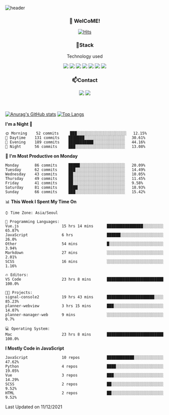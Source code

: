 ![header](https://capsule-render.vercel.app/api?type=waving&color=gradient&height=200&text=Kyungjoon&fontAlign=70&fontAlignY=40&animation=twinkling)

<h3 align="center">👋 WelCoME!</h3>

<div align=center>
  
[![Hits](https://hits.seeyoufarm.com/api/count/incr/badge.svg?url=https%3A%2F%2Fgithub.com%2Fuvula6921&count_bg=%2322BAC9&title_bg=%23827F7F&icon=iconify.svg&icon_color=%2325A27F&title=visits&edge_flat=false)](https://hits.seeyoufarm.com)
  
</div>
<h3 align="center">📌Stack</h3>
<p align="center">Technology used</p>
<div align="center"><img src="https://img.shields.io/badge/HTML5-E34F26?style=flat-square&logo=HTML5&logoColor=white"></img> <img src="https://img.shields.io/badge/CSS3-0A84FF?style=flat-square&logo=CSS3&logoColor=white"></img> <img src="https://img.shields.io/badge/JavaScript-FFCD11?style=flat-square&logo=JavaScript&logoColor=white"></img> <img src="https://img.shields.io/badge/React-00BCF6?style=flat-square&logo=React&logoColor=white"></img> <img src="https://img.shields.io/badge/jQuery-3655FF?style=flat-square&logo=jQuery&logoColor=white"></img> <img src="https://img.shields.io/badge/Ruby-E0115F?style=flat-square&logo=Ruby&logoColor=white"></img> <img src="https://img.shields.io/badge/Python-4B8BBE?style=flat-square&logo=Python&logoColor=white"></img></div>

<h3 align="center">📫Contact</h3>
<div align="center"><a href="https://velog.io/@uvula6921/"><img src="https://img.shields.io/badge/Blog-20c997?style=flat-square&logo=V&logoColor=white"/></a> <a href="pkj6921@gmail.com"><img src="https://img.shields.io/badge/Gmail-EA4335?style=flat-square&logo=Gmail&logoColor=white"/></a></div>
<br>
<br>

[![Anurag's GitHub stats](https://github-readme-stats.vercel.app/api?username=uvula6921&hide=stars,issues&show_icons=true&count_private=true&theme=tokyonight)](https://github.com/anuraghazra/github-readme-stats)
[![Top Langs](https://github-readme-stats.vercel.app/api/top-langs/?username=uvula6921&hide=css,jupyter%20notebook,html&exclude_repo=uvula6921,uvula6921.github.io&layout=compact&langs_count=8)](https://github.com/anuraghazra/github-readme-stats)

<!--START_SECTION:waka-->
**I'm a Night 🦉** 

```text
🌞 Morning    52 commits     ███░░░░░░░░░░░░░░░░░░░░░░   12.15% 
🌆 Daytime    131 commits    ███████░░░░░░░░░░░░░░░░░░   30.61% 
🌃 Evening    189 commits    ███████████░░░░░░░░░░░░░░   44.16% 
🌙 Night      56 commits     ███░░░░░░░░░░░░░░░░░░░░░░   13.08%

```
📅 **I'm Most Productive on Monday** 

```text
Monday       86 commits     █████░░░░░░░░░░░░░░░░░░░░   20.09% 
Tuesday      62 commits     ███░░░░░░░░░░░░░░░░░░░░░░   14.49% 
Wednesday    43 commits     ██░░░░░░░░░░░░░░░░░░░░░░░   10.05% 
Thursday     49 commits     ██░░░░░░░░░░░░░░░░░░░░░░░   11.45% 
Friday       41 commits     ██░░░░░░░░░░░░░░░░░░░░░░░   9.58% 
Saturday     81 commits     ████░░░░░░░░░░░░░░░░░░░░░   18.93% 
Sunday       66 commits     ███░░░░░░░░░░░░░░░░░░░░░░   15.42%

```


📊 **This Week I Spent My Time On** 

```text
⌚︎ Time Zone: Asia/Seoul

💬 Programming Languages: 
Vue.js                   15 hrs 14 mins      ████████████████░░░░░░░░░   65.87% 
JavaScript               6 hrs               ██████░░░░░░░░░░░░░░░░░░░   26.0% 
Other                    54 mins             █░░░░░░░░░░░░░░░░░░░░░░░░   3.94% 
Markdown                 27 mins             ░░░░░░░░░░░░░░░░░░░░░░░░░   2.01% 
SCSS                     16 mins             ░░░░░░░░░░░░░░░░░░░░░░░░░   1.16%

🔥 Editors: 
VS Code                  23 hrs 8 mins       █████████████████████████   100.0%

🐱‍💻 Projects: 
signal-console2          19 hrs 43 mins      █████████████████████░░░░   85.23% 
planner-webview          3 hrs 15 mins       ███░░░░░░░░░░░░░░░░░░░░░░   14.07% 
planner-manager-web      9 mins              ░░░░░░░░░░░░░░░░░░░░░░░░░   0.7%

💻 Operating System: 
Mac                      23 hrs 8 mins       █████████████████████████   100.0%

```

**I Mostly Code in JavaScript** 

```text
JavaScript               10 repos            ████████████░░░░░░░░░░░░░   47.62% 
Python                   4 repos             ████░░░░░░░░░░░░░░░░░░░░░   19.05% 
Vue                      3 repos             ███░░░░░░░░░░░░░░░░░░░░░░   14.29% 
SCSS                     2 repos             ██░░░░░░░░░░░░░░░░░░░░░░░   9.52% 
HTML                     2 repos             ██░░░░░░░░░░░░░░░░░░░░░░░   9.52%

```



 Last Updated on 11/12/2021
<!--END_SECTION:waka-->
